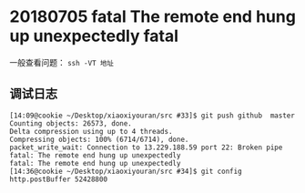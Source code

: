 # 20180705 fatal The remote end hung up unexpectedly fatal

一般查看问题： `ssh -VT 地址`

## 调试日志

```shell
[14:09@cookie ~/Desktop/xiaoxiyouran/src #33]$ git push github  master
Counting objects: 26573, done.
Delta compression using up to 4 threads.
Compressing objects: 100% (6714/6714), done.
packet_write_wait: Connection to 13.229.188.59 port 22: Broken pipe
fatal: The remote end hung up unexpectedly
fatal: The remote end hung up unexpectedly
[14:36@cookie ~/Desktop/xiaoxiyouran/src #34]$ git config http.postBuffer 52428800
```



